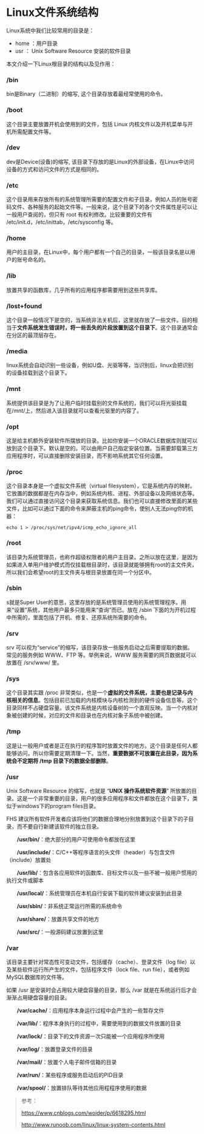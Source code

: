 # Linux文件系统结构

Linux系统中我们比较常用的目录是：

- home ：用户目录
- usr ：  Unix Software Resource 安装的软件目录

本文介绍一下Linux根目录的结构以及见作用：

### /bin

bin是Binary（二进制）的缩写, 这个目录存放着最经常使用的命令。

### /boot

这个目录主要放置开机会使用到的文件，包括 Linux 内核文件以及开机菜单与开机所需配置文件等。

### /dev

dev是Device(设备)的缩写, 该目录下存放的是Linux的外部设备，在Linux中访问设备的方式和访问文件的方式是相同的。

### /etc

这个目录用来存放所有的系统管理所需要的配置文件和子目录，例如人员的账号密码文件、各种服务的起始文件等。一般来说，这个目录下的各个文件属性是可以让一般用户查阅的，但只有 root 有权利修改。比较重要的文件有 /etc/init.d，/etc/inittab，/etc/sysconfig 等。

### /home

用户的主目录，在Linux中，每个用户都有一个自己的目录，一般该目录名是以用户的账号命名的。

### /lib

 放置共享的函数库，几乎所有的应用程序都需要用到这些共享库。

### /lost+found

这个目录一般情况下是空的，当系统非法关机后，这里就存放了一些文件。目的相当于**文件系统发生错误时，将一些丢失的片段放置到这个目录下**。这个目录通常会在分区的最顶层存在。

### /media

linux系统会自动识别一些设备，例如U盘、光驱等等，当识别后，linux会把识别的设备挂载到这个目录下。

### /mnt

系统提供该目录是为了让用户临时挂载别的文件系统的，我们可以将光驱挂载在/mnt/上，然后进入该目录就可以查看光驱里的内容了。

### /opt

 这是给主机额外安装软件所摆放的目录。比如你安装一个ORACLE数据库则就可以放到这个目录下。默认是空的。可以由用户自己指定安装位置。当需要卸载第三方应用程序时，可以直接删除安装目录，而不影响系统其它任何设置。

### /proc

这个目录本身是一个虚拟文件系统（virtual filesystem），它是系统内存的映射。它放置的数据都是在内存当中，例如系统内核、进程、外部设备以及网络状态等。我们可以通过直接访问这个目录来获取系统信息。我们也可以直接修改里面的某些文件，比如可以通过下面的命令来屏蔽主机的ping命令，使别人无法ping你的机器：

```shell
echo 1 > /proc/sys/net/ipv4/icmp_echo_ignore_all
```

### /root

该目录为系统管理员，也称作超级权限者的用户主目录。之所以放在这里，是因为如果进入单用户维护模式而仅挂载根目录时，该目录就能够拥有root的主文件夹，所以我们会希望root的主文件夹与根目录放置在同一个分区中。

### /sbin

s就是Super User的意思，这里存放的是系统管理员使用的系统管理程序。用来“设置”系统，其他用户最多只能用来“查询”而已。放在 /sbin 下面的为开机过程中所需的，里面包括了开机、修复、还原系统所需要的命令。

### /srv

srv 可以视为“service”的缩写，该目录存放一些服务启动之后需要提取的数据。常见的服务例如 WWW、FTP 等。举例来说，WWW 服务需要的网页数据就可以放置在 /srv/www/ 里。

### /sys

这个目录其实跟 /proc 非常类似，也是一个**虚拟的文件系统，主要也是记录与内核相关的信息**。包括目前已加载的内核模块与内核检测到的硬件设备信息等。这个目录同样不占硬盘容量。该文件系统是内核设备树的一个直观反映。当一个内核对象被创建的时候，对应的文件和目录也在内核对象子系统中被创建。

### /tmp

这是让一般用户或者是正在执行的程序暂时放置文件的地方。这个目录是任何人都能够访问，所以你需要定期清理一下。当然，**重要数据不可放置在此目录，因为系统会不定期将 /tmp 目录下的数据全部删除**。

### /usr

 Unix Software Resource 的缩写，也就是 “**UNIX 操作系统软件资源**” 所放置的目录。这是一个非常重要的目录，用户的很多应用程序和文件都放在这个目录下，类似于windows下的program files目录。

FHS 建议所有软件开发者应该将他们的数据合理地分别放置到这个目录下的子目录，而不要自行新建该软件的独立目录。

　　**/usr/bin/**：绝大部分的用户可使用命令都放在这里

　　**/usr/include/**：C/C++等程序语言的头文件（header）与包含文件（include）放置处

　　**/usr/lib/**：包含各应用软件的函数库、目标文件以及一些不被一般用户惯用的执行文件或脚本

　　**/usr/local/**：系统管理员在本机自行安装下载的软件建议安装到此目录

　　**/usr/sbin/**：非系统正常运行所需的系统命令

　　**/usr/share/**：放置共享文件的地方

　　**/usr/src/**：一般源码建议放置到这里

### /var

该目录主要针对常态性可变动文件，包括缓存（cache）、登录文件（log file）以及某些软件运行所产生的文件，包括程序文件（lock file、run file），或者例如MySQL数据库的文件等。

如果 /usr 是安装时会占用较大硬盘容量的目录，那么 /var 就是在系统运行后才会渐渐占用硬盘容量的目录。 

　　**/var/cache/**：应用程序本身运行过程中会产生的一些暂存文件

　　**/var/lib/**：程序本身执行的过程中，需要使用到的数据文件放置的目录

　　**/var/lock/**：目录下的文件资源一次只能被一个应用程序所使用

　　**/var/log/**：放置登录文件的目录

　　**/var/mail/**：放置个人电子邮件信箱的目录

　　**/var/run/**：某些程序或服务启动后的PID目录

　　**/var/spool/**：放置排队等待其他应用程程序使用的数据



> 参考：
>
> https://www.cnblogs.com/woider/p/6618295.html
>
> http://www.runoob.com/linux/linux-system-contents.html